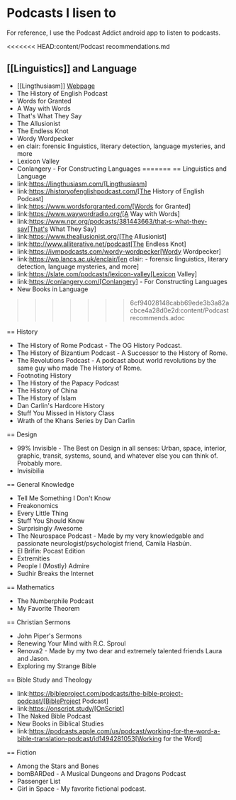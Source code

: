 # Podcasts I lisen to

For reference, I use the Podcast Addict android app to listen to podcasts.

<<<<<<< HEAD:content/Podcast recommendations.md
## [[Linguistics]] and Language
* [[Lingthusiasm]] [Webpage](https://lingthusiasm.com/)
* The History of English Podcast
* Words for Granted
* A Way with Words
* That's What They Say
* The Allusionist
* The Endless Knot
* Wordy Wordpecker
* en clair: forensic linguistics, literary detection, language mysteries, and more
* Lexicon Valley
* Conlangery - For Constructing Languages
=======
== Linguistics and Language
* link:https://lingthusiasm.com/[Lingthusiasm]
* link:https://historyofenglishpodcast.com/[The History of English Podcast]
* link:https://www.wordsforgranted.com/[Words for Granted]
* link:https://www.waywordradio.org/[A Way with Words]
* link:https://www.npr.org/podcasts/381443663/that-s-what-they-say[That's What They Say]
* link:https://www.theallusionist.org/[The Allusionist]
* link:http://www.alliterative.net/podcast[The Endless Knot]
* link:https://ivmpodcasts.com/wordy-wordpecker[Wordy Wordpecker]
* link:https://wp.lancs.ac.uk/enclair/[en clair: - forensic linguistics, literary detection, language mysteries, and more]
* link:https://slate.com/podcasts/lexicon-valley[Lexicon Valley]
* link:https://conlangery.com/[Conlangery] - For Constructing Languages
* New Books in Language
>>>>>>> 6cf94028148cabb69ede3b3a82acbce4a28d0e2d:content/Podcastrecommends.adoc

== History
* The History of Rome Podcast - The OG History Podcast.
* The History of Bizantium Podcast - A Successor to the History of Rome.
* The Revolutions Podcast - A podcast about world revolutions by the same guy who made The History of Rome.
* Footnoting History
* The History of the Papacy Podcast
* The History of China
* The History of Islam
* Dan Carlin's Hardcore History
* Stuff You Missed in History Class
* Wrath of the Khans Series by Dan Carlin

== Design
* 99% Invisible - The Best on Design in all senses: Urban, space, interior, graphic, transit, systems, sound, and whatever else you can think of. Probably more.
* Invisibilia

== General Knowledge
* Tell Me Something I Don't Know
* Freakonomics
* Every Little Thing
* Stuff You Should Know
* Surprisingly Awesome
* The Neurospace Podcast - Made by my very knowledgable and passionate neurologist/psychologist friend, Camila Hasbún.
* El Brifin: Pocast Edition
* Extremities
* People I (Mostly) Admire
* Sudhir Breaks the Internet

== Mathematics
* The Numberphile Podcast
* My Favorite Theorem

== Christian Sermons
* John Piper's Sermons
* Renewing Your Mind with R.C. Sproul
* Renova2 - Made by my two dear and extremely talented friends Laura and Jason.
* Exploring my Strange Bible

== Bible Study and Theology
* link:https://bibleproject.com/podcasts/the-bible-project-podcast/[BibleProject Podcast]
* link:https://onscript.study/[OnScript]
* The Naked Bible Podcast
* New Books in Biblical Studies
* link:https://podcasts.apple.com/us/podcast/working-for-the-word-a-bible-translation-podcast/id1494281053[Working for the Word]

== Fiction
* Among the Stars and Bones
* bomBARDed - A Musical Dungeons and Dragons Podcast
* Passenger List
* Girl in Space - My favorite fictional podcast.
